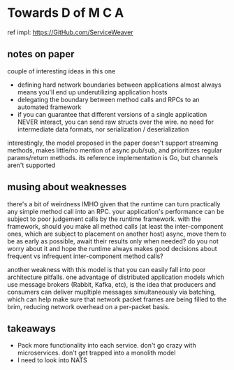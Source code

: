 # Towards D of M C A

ref impl: https://GitHub.com/ServiceWeaver

## notes on paper

couple of interesting ideas in this one

- defining hard network boundaries between applications almost always means you'll end up underutilizing application hosts
- delegating the boundary between method calls and RPCs to an automated framework
- if you can guarantee that different versions of a single application NEVER interact, you can send raw structs over the wire. no need for intermediate data formats, nor serialization / deserialization

interestingly, the model proposed in the paper doesn't support streaming methods, makes little/no mention of async pub/sub, and prioritizes regular params/return methods. its reference implementation is Go, but channels aren't supported

## musing about weaknesses

there's a bit of weirdness IMHO given that the runtime can turn practically any simple method call into an RPC. your application's performance can be subject to poor judgement calls by the runtime framework. with the framework, should you make all method calls (at least the inter-component ones, which are subject to placement on another host) async, move them to be as early as possible, await their results only when needed? do you not worry about it and hope the runtime always makes good decisions about frequent vs infrequent inter-component method calls?

another weakness with this model is that you can easily fall into poor architecture pitfalls. one advantage of distributed application models which use message brokers (Rabbit, Kafka, etc), is the idea that producers and consumers can deliver mupltiple messages simultaneously via batching, which can help make sure that network packet frames are being filled to the brim, reducing network overhead on a per-packet basis.

## takeaways

- Pack more functionality into each service. don't go crazy with microservices. don't get trapped into a monolith model
- I need to look into NATS